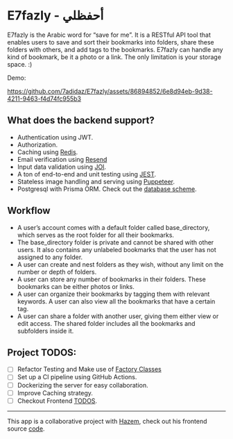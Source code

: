 # E7fazly - أحفظلي 

E7fazly is the Arabic word for “save for me”. It is a RESTful API tool that enables users to save and sort their bookmarks into folders, share these folders with others, and add tags to the bookmarks. E7fazly can handle any kind of bookmark, be it a photo or a link. The only limitation is your storage space. :)

Demo: 

https://github.com/7adidaz/E7fazly/assets/86894852/6e8d94eb-9d38-4211-9463-f4d74fc955b3


## What does the backend support?
- Authentication using JWT.
- Authorization.
- Caching using [Redis](https://redis.io/).
- Email verification using [Resend](https://resend.com)
- Input data validation using [JOI](https://joi.dev/).
- A ton of end-to-end and unit testing using [JEST](https://jestjs.io/).
- Stateless image handling and serving using [Puppeteer](https://pptr.dev/).
- Postgresql with Prisma ORM. Check out the [database scheme](./server/docs/Database.md).

## Workflow
- A user’s account comes with a default folder called base_directory, which serves as the root folder for all their bookmarks.
- The base_directory folder is private and cannot be shared with other users. It also contains any unlabeled bookmarks that the user has not assigned to any folder.
- A user can create and nest folders as they wish, without any limit on the number or depth of folders.
- A user can store any number of bookmarks in their folders. These bookmarks can be either photos or links.
- A user can organize their bookmarks by tagging them with relevant keywords. A user can also view all the bookmarks that have a certain tag.
- A user can share a folder with another user, giving them either view or edit access. The shared folder includes all the bookmarks and subfolders inside it.

## Project TODOS: 
- [ ] Refactor Testing and Make use of [Factory Classes](https://refactoring.guru/design-patterns/factory-method)
- [ ] Set up a CI pipeline using GitHub Actions.
- [ ] Dockerizing the server for easy collaboration. 
- [ ] Improve Caching strategy.
- [ ] Checkout Frontend [TODOS](https://github.com/Hazemmahdyx/Bookly?tab=readme-ov-file#tasks-todo). 

---

This app is a collaborative project with [Hazem](https://github.com/Hazemmahdyx), check out his frontend source [code](https://github.com/Hazemmahdyx/Bookly). 
